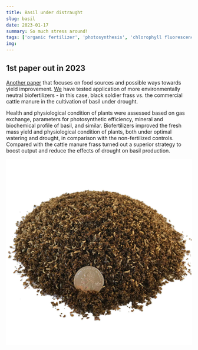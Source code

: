 ```yaml
---
title: Basil under distraught
slug: basil
date: 2023-01-17
summary: So much stress around!
tags: ['organic fertilizer', 'photosynthesis', 'chlorophyll fluorescence', 'polyphenols', 'antioxidant activity', 'minerals', 'plant physiology', 'collaboration', 'abiotic stress']
img:
---
```


## 1st paper out in 2023

[Another paper](https://doi.org/10.1371/journal.pone.0280037) that focuses on food sources and possible ways towards yield improvement. [We](https://puls.edu.pl/en/phd/faculty-food-science-and-nutrition) have tested application of more environmentally neutral biofertilizers - in this case, black soldier frass vs. the commercial cattle manure in the cultivation of basil under drought.

Health and physiological condition of plants were assessed based on gas exchange, parameters for photosynthetic efficiency, mineral and biochemical profile of basil, and similar. Biofertilizers improved the fresh mass yield and physiological condition of plants, both under optimal watering and drought, in comparison with the non-fertilized controls. Compared with the cattle manure frass turned out a superior strategy to boost output and reduce the effects of drought on basil production.

![published](./frass.webp "Commercial black soldier fly frass product. A penny for ~~your thoguhts~~ scale")